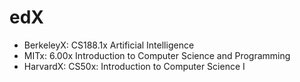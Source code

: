edX
===
* BerkeleyX: CS188.1x Artificial Intelligence
* MITx: 6.00x Introduction to Computer Science and Programming
* HarvardX: CS50x: Introduction to Computer Science I
